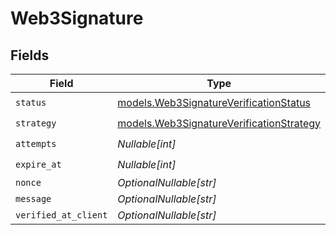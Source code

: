 # Web3Signature


## Fields

| Field                                                                                      | Type                                                                                       | Required                                                                                   | Description                                                                                | Example                                                                                    |
| ------------------------------------------------------------------------------------------ | ------------------------------------------------------------------------------------------ | ------------------------------------------------------------------------------------------ | ------------------------------------------------------------------------------------------ | ------------------------------------------------------------------------------------------ |
| `status`                                                                                   | [models.Web3SignatureVerificationStatus](../models/web3signatureverificationstatus.md)     | :heavy_check_mark:                                                                         | N/A                                                                                        | verified                                                                                   |
| `strategy`                                                                                 | [models.Web3SignatureVerificationStrategy](../models/web3signatureverificationstrategy.md) | :heavy_check_mark:                                                                         | N/A                                                                                        | web3_metamask_signature                                                                    |
| `attempts`                                                                                 | *Nullable[int]*                                                                            | :heavy_check_mark:                                                                         | N/A                                                                                        | <nil>                                                                                      |
| `expire_at`                                                                                | *Nullable[int]*                                                                            | :heavy_check_mark:                                                                         | N/A                                                                                        | <nil>                                                                                      |
| `nonce`                                                                                    | *OptionalNullable[str]*                                                                    | :heavy_minus_sign:                                                                         | N/A                                                                                        | nonce_value                                                                                |
| `message`                                                                                  | *OptionalNullable[str]*                                                                    | :heavy_minus_sign:                                                                         | N/A                                                                                        |                                                                                            |
| `verified_at_client`                                                                       | *OptionalNullable[str]*                                                                    | :heavy_minus_sign:                                                                         | N/A                                                                                        |                                                                                            |